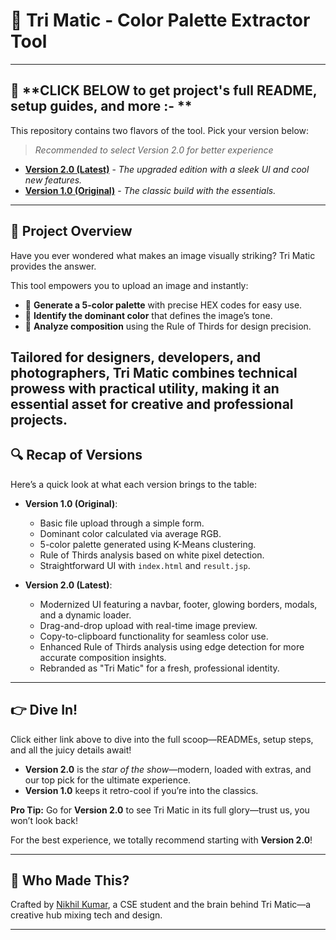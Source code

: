 # 🎨 **Tri Matic - Color Palette Extractor Tool**

---

## 📌 **CLICK BELOW to get project's full README, setup guides, and more :- **  
This repository contains two flavors of the tool. Pick your version below:
> *Recommended to select Version 2.0 for better experience*  

- **[Version 2.0 (Latest)](https://github.com/nikhilthesingh/TriPallets/tree/version-2.0)** - *The upgraded edition with a sleek UI and cool new features.*  
- **[Version 1.0 (Original)](https://github.com/nikhilthesingh/TriPallets/tree/version-1.0)** - *The classic build with the essentials.*  

--- 
## 🚀 **Project Overview**  
Have you ever wondered what makes an image visually striking? Tri Matic provides the answer.  

This tool empowers you to upload an image and instantly:  
- 🎨 **Generate a 5-color palette** with precise HEX codes for easy use.  
- 🌈 **Identify the dominant color** that defines the image’s tone.  
- 📏 **Analyze composition** using the Rule of Thirds for design precision.  

Tailored for designers, developers, and photographers, Tri Matic combines technical prowess with practical utility, making it an essential asset for creative and professional projects.
---

## 🔍 **Recap of Versions**  
Here’s a quick look at what each version brings to the table:  

- **Version 1.0 (Original)**:  
  - Basic file upload through a simple form.  
  - Dominant color calculated via average RGB.  
  - 5-color palette generated using K-Means clustering.  
  - Rule of Thirds analysis based on white pixel detection.  
  - Straightforward UI with `index.html` and `result.jsp`.  

- **Version 2.0 (Latest)**:  
  - Modernized UI featuring a navbar, footer, glowing borders, modals, and a dynamic loader.  
  - Drag-and-drop upload with real-time image preview.  
  - Copy-to-clipboard functionality for seamless color use.  
  - Enhanced Rule of Thirds analysis using edge detection for more accurate composition insights.  
  - Rebranded as "Tri Matic" for a fresh, professional identity.

---

## 👉 **Dive In!**  

Click either link above to dive into the full scoop—READMEs, setup steps, and all the juicy details await!  
- **Version 2.0** is the *star of the show*—modern, loaded with extras, and our top pick for the ultimate experience.  
- **Version 1.0** keeps it retro-cool if you’re into the classics.  

**Pro Tip:** Go for **Version 2.0** to see Tri Matic in its full glory—trust us, you won’t look back!

For the best experience, we totally recommend starting with **Version 2.0**!  

---

## 👋 **Who Made This?**  
Crafted by [Nikhil Kumar](https://github.com/nikhilthesingh), a CSE student and the brain behind Tri Matic—a creative hub mixing tech and design.

---
